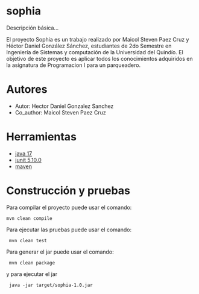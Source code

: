# sophia

Descripción básica...

El proyecto Sophia es un trabajo realizado por Maicol Steven Paez Cruz y Héctor Daniel González Sánchez, estudiantes de 2do Semestre en Ingeniería de Sistemas y computación de la Universidad del Quindío.
El objetivo de este proyecto es aplicar todos los conocimientos adquiridos en la asignatura de Programacion I para un parqueadero.

# Autores

- Autor: Hector Daniel Gonzalez Sanchez
- Co_author: Maicol Steven Paez Cruz

# Herramientas

- [java 17](https://adoptium.net/es)
- [junit 5.10.0](https://mvnrepository.com/artifact/org.junit.jupiter/junit-jupiter-api/5.10.0)
- [maven](https://maven.apache.org)


# Construcción y pruebas

Para compilar el proyecto puede usar el comando:

```shell
mvn clean compile
```

Para ejecutar las pruebas puede usar el comando: 

```shell
 mvn clean test
```

Para generar el jar puede usar el comando: 

```shell
 mvn clean package
```

y para ejecutar el jar

```shell
 java -jar target/sophia-1.0.jar
```
